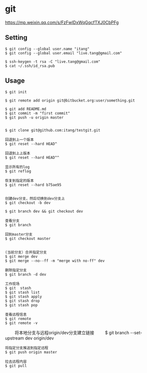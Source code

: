 # git

https://mp.weixin.qq.com/s/FzFwIDxWqGqcfTXJ0CbPFg

## Setting

    $ git config --global user.name "itang"
    $ git config --global user.email "live.tang@gmail.com"

    $ ssh-keygen -t rsa -C "live.tang@gmail.com"
    $ cat ~/.ssh/id_rsa.pub

## Usage

    $ git init

    $ git remote add origin git@bitbucket.org:user/something.git

    $ git add README.md
    $ git commit -m "first commit"
    $ git push -u origin master


    $ git clone git@github.com:itang/testgit.git

    回退到上一个版本
    $ git reset --hard HEAD^

    回退到上上版本
    $ git reset --hard HEAD^^

    显示所有的log
    $ git reflog

    恢复到指定的版本
    $ git reset --hard b75ae95


    创建dev分支，然后切换到dev分支上
    $ git checkout -b dev

    $ git branch dev && git checkout dev

    查看分支
    $ git branch

    回到master分支
    $ git checkout master


    (当前分支）合并指定分支
    $ git merge dev
    $ git merge --no--ff -m "merge with no-ff" dev

    删除指定分支
    $ git branch -d dev

    工作现场
    $ git  stash
    $ git stash list
    $ git stash apply
    $ git stash drop
    $ git stash pop

    查看远程信息
    $ git remote
    $ git remote -v

　　 将本地分支与远程origin/dev分支建立链接
　　 $ git branch --set-upstream dev origin/dev

    将指定分支推送到指定远程
    $ git push origin master

    拉去远程内容
    $ git pull
